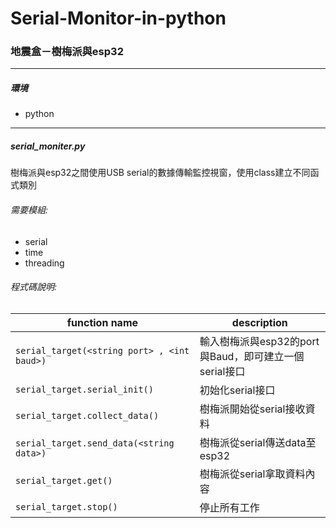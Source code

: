 # Serial-Monitor-in-python
 
### 地震盒－樹梅派與esp32
-----------
##### 環境
 - python

 - - -
##### serial_moniter.py
樹梅派與esp32之間使用USB serial的數據傳輸監控視窗，使用class建立不同函式類別
###### 需要模組:
 - serial
 - time
 - threading
 
###### 程式碼說明:

| function name | description                    |
| ------------- | ------------------------------ |
| `serial_target(<string port> , <int baud>)`| 輸入樹梅派與esp32的port與Baud，即可建立一個serial接口 |
| `serial_target.serial_init()`   |初始化serial接口       |
| `serial_target.collect_data()`| 樹梅派開始從serial接收資料       |
| `serial_target.send_data(<string data>)` | 樹梅派從serial傳送data至esp32       |
| `serial_target.get()`| 樹梅派從serial拿取資料內容            |
| `serial_target.stop()`| 停止所有工作|